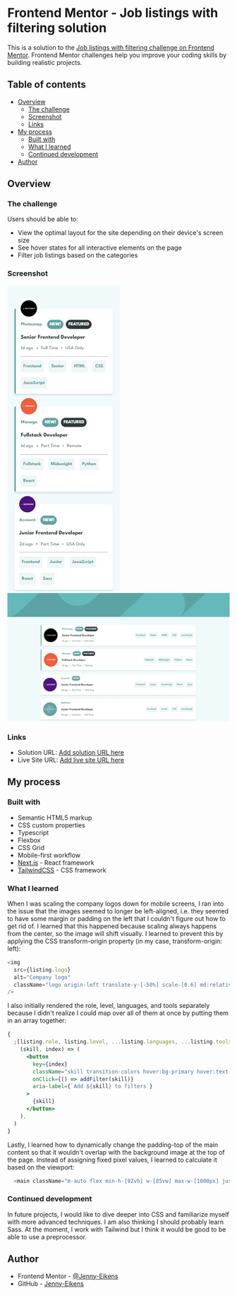 # Frontend Mentor - Job listings with filtering solution

This is a solution to the [Job listings with filtering challenge on Frontend Mentor](https://www.frontendmentor.io/challenges/job-listings-with-filtering-ivstIPCt). Frontend Mentor challenges help you improve your coding skills by building realistic projects.

## Table of contents

- [Overview](#overview)
  - [The challenge](#the-challenge)
  - [Screenshot](#screenshot)
  - [Links](#links)
- [My process](#my-process)
  - [Built with](#built-with)
  - [What I learned](#what-i-learned)
  - [Continued development](#continued-development)
- [Author](#author)

## Overview

### The challenge

Users should be able to:

- View the optimal layout for the site depending on their device's screen size
- See hover states for all interactive elements on the page
- Filter job listings based on the categories

### Screenshot

![Mobile](/public/images/Screenshot_Mobile.jpg)
![Desktop](/public/images/Screenshot_Desktop.jpg)

### Links

- Solution URL: [Add solution URL here](https://your-solution-url.com)
- Live Site URL: [Add live site URL here](https://your-live-site-url.com)

## My process

### Built with

- Semantic HTML5 markup
- CSS custom properties
- Typescript
- Flexbox
- CSS Grid
- Mobile-first workflow
- [Next.js](https://nextjs.org/) - React framework
- [TailwindCSS](https://tailwindcss.com/) - CSS framework

### What I learned

When I was scaling the company logos down for mobile screens, I ran into the issue that the images seemed to longer be left-aligned, i.e. they seemed to have some margin or padding on the left that I couldn't figure out how to get rid of. I learned that this happened because scaling always happens from the center, so the image will shift visually. I learned to prevent this by applying the CSS transform-origin property (in my case, transform-origin: left):

```js
<img
  src={listing.logo}
  alt="Company logo"
  className="logo origin-left translate-y-[-50%] scale-[0.6] md:relative md:-translate-y-0 md:scale-100"
/>
```

I also initially rendered the role, level, languages, and tools separately because I didn't realize I could map over all of them at once by putting them in an array together:

```jsx
{
  ;[listing.role, listing.level, ...listing.languages, ...listing.tools].map(
    (skill, index) => (
      <button
        key={index}
        className="skill transition-colors hover:bg-primary hover:text-white"
        onClick={() => addFilter(skill)}
        aria-label={`Add ${skill} to filters`}
      >
        {skill}
      </button>
    ),
  )
}
```

Lastly, I learned how to dynamically change the padding-top of the main content so that it wouldn't overlap with the background image at the top of the page. Instead of assigning fixed pixel values, I learned to calculate it based on the viewport:

```js
  <main className="m-auto flex min-h-[92vh] w-[85vw] max-w-[1000px] justify-center pt-[calc(100vh/3)] md:pt-[calc(100vh/6)] lg:pt-[calc(100vh/4)]">
```

### Continued development

In future projects, I would like to dive deeper into CSS and familiarize myself with more advanced techniques. I am also thinking I should probably learn Sass. At the moment, I work with Tailwind but I think it would be good to be able to use a preprocessor.

## Author

- Frontend Mentor - [@Jenny-Eikens](https://www.frontendmentor.io/profile/Jenny-Eikens)
- GitHub - [Jenny-Eikens](https://github.com/Jenny-Eikens)
